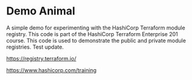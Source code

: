 # Demo Animal

A simple demo for experimenting with the HashiCorp Terraform module registry. This code is part of the HashiCorp Terraform Enterprise 201 course. This code is used to demonstrate the public and private module registries. Test update.

https://registry.terraform.io/

https://www.hashicorp.com/training
